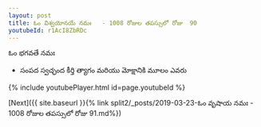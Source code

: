 ```yaml
---
layout: post
title: ఓం విశ్వయోనయే నమః   - 1008 రోజుల తపస్సులో రోజు  90
youtubeId: r1AcI8ZbRDc
---
```

 
 
 ఓం భగవతే నమః  
 
 -  సంపద స్వచ్ఛంద కీర్తి త్యాగం మరియు మోక్షానికి మూలం ఎవరు 
 
  
 
  
 
 
 
 
 
 


{% include youtubePlayer.html id=page.youtubeId %}
 
[Next]({{ site.baseurl }}{% link  split2/_posts/2019-03-23-ఓం వృషాయ నమః   - 1008 రోజుల తపస్సులో రోజు  91.md%})
 
